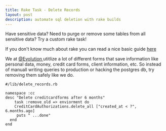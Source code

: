 ```yaml
---
title: Rake Task - Delete Records
layout: post
description: automate sql deletion with rake builds
---
```


Have sensitive data? Need to purge or remove some tables from all sensitive data? Try a custom rake task! 

If you don't know much about rake you can read a nice basic guide [here](http://www.virtuouscode.com/2014/04/21/rake-part-1-basics/)


We at [@Evolution ](http://www.myevolutiontravel.com/) utitlize a lot of different forms that save information like personal data, money, credit card forms, client information, etc. So instead of manuall writing queries to production or hacking the postgres db, try removing them safely like we do. 

```
#/lib/delete_records.rb

namespace :cc
desc "Delete creditcardforms after 6 months"
	task :remove_old => enviorment do
	CreditCardAuthorizations.delete_all ["created_at < ?", 6.months.ago]
	 puts " ...done"
  end
end
```